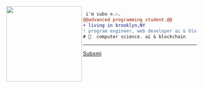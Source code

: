 <img align="left" height="200" src="https://media.giphy.com/media/ao9DUiTKH60XS/giphy.gif"/>

```diff
 i'm subo ⊙.☉.
@@advanced programming student.@@
+ living in brooklyn,NY
! program engineer, web developer ai & blockchain enthusiast
# 📖  computer science. ai & blockchain
```
------
[Subxmi](https://github.com/subxmi)
